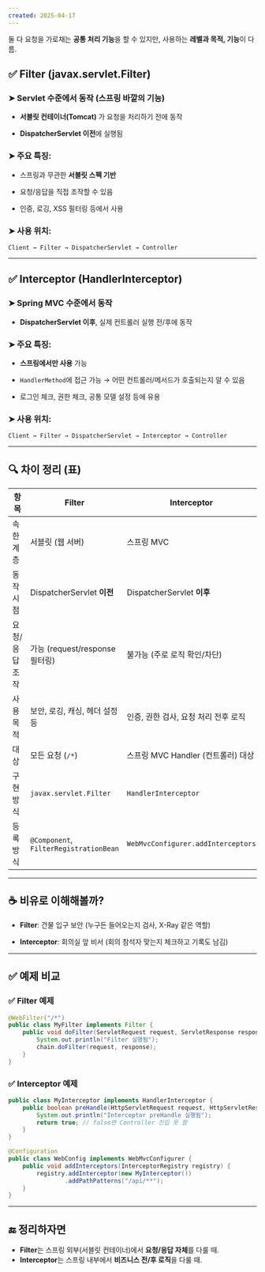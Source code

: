 ```yaml
---
created: 2025-04-17
--- 
```

둘 다 요청을 가로채는 **공통 처리 기능**을 할 수 있지만, 사용하는 **레벨과 목적, 기능**이 다름.

## ✅ Filter (javax.servlet.Filter)

### ➤ Servlet 수준에서 동작 (스프링 바깥의 기능)

- **서블릿 컨테이너(Tomcat)** 가 요청을 처리하기 전에 동작
    
- **DispatcherServlet 이전**에 실행됨
    

### ➤ 주요 특징:

- 스프링과 무관한 **서블릿 스펙 기반**
    
- 요청/응답을 직접 조작할 수 있음
    
- 인증, 로깅, XSS 필터링 등에서 사용
    

### ➤ 사용 위치:

```
Client → Filter → DispatcherServlet → Controller
```

---

## ✅ Interceptor (HandlerInterceptor)

### ➤ Spring MVC 수준에서 동작

- **DispatcherServlet 이후**, 실제 컨트롤러 실행 전/후에 동작
    

### ➤ 주요 특징:

- **스프링에서만 사용** 가능
    
- `HandlerMethod`에 접근 가능 → 어떤 컨트롤러/메서드가 호출되는지 알 수 있음
    
- 로그인 체크, 권한 체크, 공통 모델 설정 등에 유용
    

### ➤ 사용 위치:

```
Client → Filter → DispatcherServlet → Interceptor → Controller
```

---

## 🔍 차이 정리 (표)

|항목|Filter|Interceptor|
|---|---|---|
|속한 계층|서블릿 (웹 서버)|스프링 MVC|
|동작 시점|DispatcherServlet **이전**|DispatcherServlet **이후**|
|요청/응답 조작|가능 (request/response 필터링)|불가능 (주로 로직 확인/차단)|
|사용 목적|보안, 로깅, 캐싱, 헤더 설정 등|인증, 권한 검사, 요청 처리 전후 로직|
|대상|모든 요청 (`/*`)|스프링 MVC Handler (컨트롤러) 대상|
|구현 방식|`javax.servlet.Filter`|`HandlerInterceptor`|
|등록 방식|`@Component`, `FilterRegistrationBean`|`WebMvcConfigurer.addInterceptors`|

---

## ☕️ 비유로 이해해볼까?

- **Filter**: 건물 입구 보안 (누구든 들어오는지 검사, X-Ray 같은 역할)
    
- **Interceptor**: 회의실 앞 비서 (회의 참석자 맞는지 체크하고 기록도 남김)
    

---

## ✅ 예제 비교

### ✅ Filter 예제

```java
@WebFilter("/*")
public class MyFilter implements Filter {
    public void doFilter(ServletRequest request, ServletResponse response, FilterChain chain) {
        System.out.println("Filter 실행됨");
        chain.doFilter(request, response);
    }
}
```

### ✅ Interceptor 예제

```java
public class MyInterceptor implements HandlerInterceptor {
    public boolean preHandle(HttpServletRequest request, HttpServletResponse response, Object handler) {
        System.out.println("Interceptor preHandle 실행됨");
        return true; // false면 Controller 진입 못 함
    }
}
```

```java
@Configuration
public class WebConfig implements WebMvcConfigurer {
    public void addInterceptors(InterceptorRegistry registry) {
        registry.addInterceptor(new MyInterceptor())
                .addPathPatterns("/api/**");
    }
}
```

---

## 🔚 정리하자면

- **Filter**는 스프링 외부(서블릿 컨테이너)에서 **요청/응답 자체**를 다룰 때.
- **Interceptor**는 스프링 내부에서 **비즈니스 전/후 로직**을 다룰 때.
